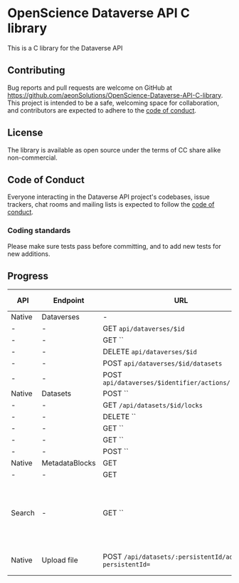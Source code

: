 # OpenScience Dataverse API C library
This is a C library for the Dataverse API 



## Contributing

Bug reports and pull requests are welcome on GitHub at https://github.com/aeonSolutions/OpenScience-Dataverse-API-C-library. This project is intended to be a safe, welcoming space for collaboration, and contributors are expected to adhere to the [code of conduct](https://github.com/libis/dataverse_api/blob/master/CODE_OF_CONDUCT.md).

## License

The library is available as open source under the terms of CC share alike non-commercial.

## Code of Conduct

Everyone interacting in the Dataverse API project's codebases, issue trackers, chat rooms and mailing lists is expected to follow the [code of conduct](https://github.com/libis/dataverse_api/blob/master/CODE_OF_CONDUCT.md).

### Coding standards

Please make sure tests pass before committing, and to add new tests for new additions.

## Progress

API | Endpoint | URL | Implemented ?| Notes 
------|----------|-----|--------------|-------
Native|Dataverses | - | Y| - 
| -   | -         | GET `api/dataverses/$id` | Y | -
| -   | -         | GET `` | N | -
| -   | -         | DELETE `api/dataverses/$id` | N | -
| -   | -         | POST `api/dataverses/$id/datasets` | N | -
| -   | -         | POST `api/dataverses/$identifier/actions/:publish` | N | -
Native|Datasets | POST `` | N| -
| -   | -         | GET `/api/datasets/$id/locks` | N | -
| -   | -         | DELETE `` | N | -
| -   | -         | GET `` | N | -
| -   | -         | GET `` | N | -
| -   | -         | POST `` | N | -
Native|MetadataBlocks | GET ` ` | N| -
| -   | -         | GET ` ` | N| -
Search | - | GET `` | N | All query params supported, optional data not returned yet.
Native | Upload file | POST `/api/datasets/:persistentId/add?persistentId=` | Y | - Add a file to a dataset
